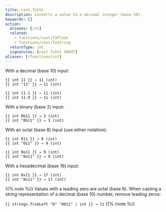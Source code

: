 ```yaml
---
title: cast.ToInt
description: Converts a value to a decimal integer (base 10).
keywords: []
action:
  aliases: [int]
  related:
    - functions/cast/ToFloat
    - functions/cast/ToString
  returnType: int
  signatures: [cast.ToInt INPUT]
aliases: [/functions/int]
---
```


With a decimal (base 10) input:

```go-html-template
{{ int 11 }} → 11 (int)
{{ int "11" }} → 11 (int)

{{ int 11.1 }} → 11 (int)
{{ int 11.9 }} → 11 (int)
```

With a binary (base 2) input:

```go-html-template
{{ int 0b11 }} → 3 (int)
{{ int "0b11" }} → 3 (int)
```

With an octal (base 8) input (use either notation):

```go-html-template
{{ int 011 }} → 9 (int)
{{ int "011" }} → 9 (int)

{{ int 0o11 }} → 9 (int)
{{ int "0o11" }} → 9 (int)
```

With a hexadecimal (base 16) input:

```go-html-template
{{ int 0x11 }} → 17 (int)
{{ int "0x11" }} → 17 (int)
```

{{% note %}}
Values with a leading zero are octal (base 8). When casting a string representation of a decimal (base 10) number, remove leading zeros:

`{{ strings.TrimLeft "0" "0011" | int }} → 11`
{{% /note %}}

